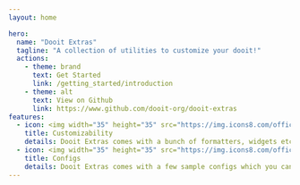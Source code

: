 ```yaml
---
layout: home

hero:
  name: "Dooit Extras"
  tagline: "A collection of utilities to customize your dooit!"
  actions:
    - theme: brand
      text: Get Started
      link: /getting_started/introduction
    - theme: alt
      text: View on Github
      link: https://www.github.com/dooit-org/dooit-extras
features:
  - icon: <img width="35" height="35" src="https://img.icons8.com/office/40/maintenance.png" alt="maintenance"/>
    title: Customizability
    details: Dooit Extras comes with a bunch of formatters, widgets etc which you can further tweak by changing some parameters!
  - icon: <img width="35" height="35" src="https://img.icons8.com/office/40/settings-3.png" alt="settings-3"/>
    title: Configs
    details: Dooit Extras comes with a few sample configs which you can use or take inspiration from to rich your dooit
---
```

